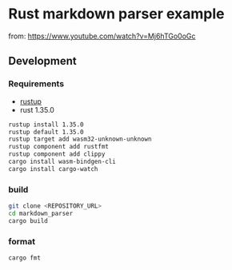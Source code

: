 # Rust markdown parser example

from: https://www.youtube.com/watch?v=Mj6hTGo0oGc

## Development

### Requirements

* [rustup](https://github.com/rust-lang/rustup.rs)
* rust 1.35.0

```bash
rustup install 1.35.0
rustup default 1.35.0
rustup target add wasm32-unknown-unknown
rustup component add rustfmt
rustup component add clippy
cargo install wasm-bindgen-cli
cargo install cargo-watch
```

### build

```bash
git clone <REPOSITORY_URL>
cd markdown_parser
cargo build
```

### format

```bash
cargo fmt
```